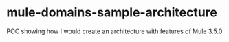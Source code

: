 mule-domains-sample-architecture
================================

POC showing how I would create an architecture with features of Mule 3.5.0
